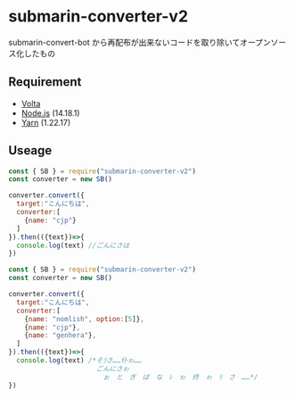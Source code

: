 # submarin-converter-v2

submarin-convert-bot から再配布が出来ないコードを取り除いてオープンソース化したもの

## Requirement

- [Volta](https://volta.sh)
- [Node.js](https://nodejs.org) (14.18.1)
- [Yarn](https://yarnpkg.com) (1.22.17)

## Useage
```js
const { SB } = require("submarin-converter-v2")
const converter = new SB()

converter.convert({
  target:"こんにちは",
  converter:[
    {name: "cjp"}
  ]
}).then(({text})=>{
  console.log(text) //ごんにさは
})
```
```js
const { SB } = require("submarin-converter-v2")
const converter = new SB()

converter.convert({
  target:"こんにちは",
  converter:[
    {name: "nomlish", option:[5]},
    {name: "cjp"},
    {name: "genhera"},
  ]
}).then(({text})=>{
  console.log(text) /*そﾗさ……仆ゎ……
                      ごんにさゎ
                      　ぉ　と　ぎ　ば　な　ﾚ　ゎ　终　ゎ　ﾘ　さ　……*/
})
```